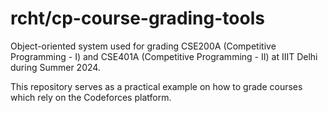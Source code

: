 # rcht/cp-course-grading-tools

Object-oriented system used for grading CSE200A (Competitive Programming - I) and CSE401A (Competitive Programming - II) at IIIT Delhi during Summer 2024.

This repository serves as a practical example on how to grade courses which rely on the Codeforces platform.


